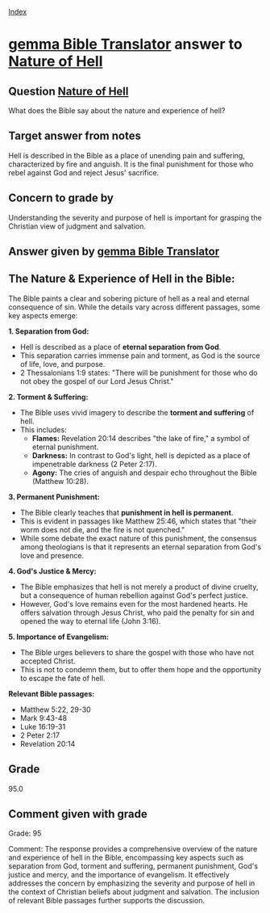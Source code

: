 
[Index](../../index.md)
# [gemma Bible Translator](../../answering_models/gemma_Bible_Translator.md) answer to [Nature of Hell](../../questions/Nature_of_Hell.md)

## Question [Nature of Hell](../../questions/Nature_of_Hell.md)
What does the Bible say about the nature and experience of hell?

## Target answer from notes
Hell is described in the Bible as a place of unending pain and suffering, characterized by fire and anguish. It is the final punishment for those who rebel against God and reject Jesus' sacrifice.

## Concern to grade by
Understanding the severity and purpose of hell is important for grasping the Christian view of judgment and salvation.

## Answer given by [gemma Bible Translator](../../answering_models/gemma_Bible_Translator.md)
## The Nature & Experience of Hell in the Bible:

The Bible paints a clear and sobering picture of hell as a real and eternal consequence of sin. While the details vary across different passages, some key aspects emerge:

**1. Separation from God:**

* Hell is described as a place of **eternal separation from God**.
* This separation carries immense pain and torment, as God is the source of life, love, and purpose.
* 2 Thessalonians 1:9 states: "There will be punishment for those who do not obey the gospel of our Lord Jesus Christ."

**2. Torment & Suffering:**

* The Bible uses vivid imagery to describe the **torment and suffering** of hell.
* This includes:
    * **Flames:** Revelation 20:14 describes "the lake of fire," a symbol of eternal punishment.
    * **Darkness:** In contrast to God's light, hell is depicted as a place of impenetrable darkness (2 Peter 2:17).
    * **Agony:** The cries of anguish and despair echo throughout the Bible (Matthew 10:28).

**3. Permanent Punishment:**

* The Bible clearly teaches that **punishment in hell is permanent**.
* This is evident in passages like Matthew 25:46, which states that "their worm does not die, and the fire is not quenched."
* While some debate the exact nature of this punishment, the consensus among theologians is that it represents an eternal separation from God's love and presence.

**4. God's Justice & Mercy:**

* The Bible emphasizes that hell is not merely a product of divine cruelty, but a consequence of human rebellion against God's perfect justice.
* However, God's love remains even for the most hardened hearts. He offers salvation through Jesus Christ, who paid the penalty for sin and opened the way to eternal life (John 3:16).

**5. Importance of Evangelism:**

* The Bible urges believers to share the gospel with those who have not accepted Christ.
* This is not to condemn them, but to offer them hope and the opportunity to escape the fate of hell.

**Relevant Bible passages:**

* Matthew 5:22, 29-30
* Mark 9:43-48
* Luke 16:19-31
* 2 Peter 2:17
* Revelation 20:14

## Grade
95.0

## Comment given with grade
Grade: 95

Comment: The response provides a comprehensive overview of the nature and experience of hell in the Bible, encompassing key aspects such as separation from God, torment and suffering, permanent punishment, God's justice and mercy, and the importance of evangelism. It effectively addresses the concern by emphasizing the severity and purpose of hell in the context of Christian beliefs about judgment and salvation. The inclusion of relevant Bible passages further supports the discussion.
